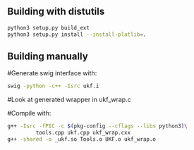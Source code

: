 Building with distutils
-----------------------

```bash
python3 setup.py build_ext
python3 setup.py install --install-platlib=.
```

Building manually
-----------------

#Generate swig interface with:

```bash
swig -python -c++ -Isrc ukf.i
```

#Look at generated wrapper in ukf_wrap.c


#Compile with:

```bash
g++ -Isrc -fPIC -c $(pkg-config --cflags --libs python3)\
         tools.cpp ukf.cpp ukf_wrap.cxx
g++ -shared -o _ukf.so Tools.o UKF.o ukf_wrap.o
```
